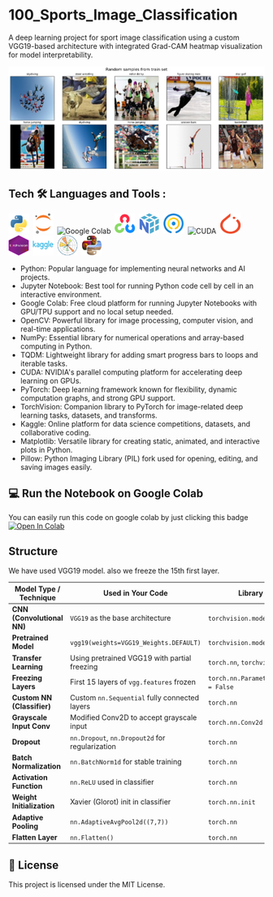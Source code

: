 # 100_Sports_Image_Classification
A deep learning project for sport image classification using a custom VGG19-based architecture with integrated Grad-CAM heatmap visualization for model interpretability.

<div display=flex align=center>
  <img src="/Pictures/Classes.png"/>
</div>

## Tech :hammer_and_wrench: Languages and Tools :

<div>
  <img src="https://github.com/devicons/devicon/blob/master/icons/python/python-original.svg" title="Python" alt="Python" width="40" height="40"/>&nbsp;
  <img src="https://github.com/devicons/devicon/blob/master/icons/jupyter/jupyter-original.svg" title="Jupyter Notebook" alt="Jupyter Notebook" width="40" height="40"/>&nbsp;
  <img src="https://assets.st-note.com/img/1670632589167-x9aAV8lmnH.png" title="Google Colab" alt="Google Colab" width="40" height="40"/>&nbsp;
  <img src="https://github.com/devicons/devicon/blob/master/icons/opencv/opencv-original.svg" title="OpenCV" alt="OpenCV" width="40" height="40"/>&nbsp;
  <img src="https://github.com/devicons/devicon/blob/master/icons/numpy/numpy-original.svg" title="Numpy" alt="Numpy" width="40" height="40"/>&nbsp;
  <img src="https://github.com/AsadiAhmad/AsadiAhmad/blob/main/Logo/TQDM/TQDM.png" title="TQDM" alt="TQDM" width="40" height="40"/>&nbsp;
  <img src="https://www.svgrepo.com/show/373541/cuda.svg" title="CUDA" alt="CUDA" width="40" height="40"/>&nbsp;
  <img src="https://github.com/AsadiAhmad/AsadiAhmad/blob/main/Logo/pytorch/pytorch.png" title="PyTorach" alt="PyTorach" width="40" height="40"/>&nbsp;
  <img src="https://github.com/AsadiAhmad/AsadiAhmad/blob/main/Logo/torchvision/torchvision.png" title="TorachVision" alt="TorachVision" width="40" height="40"/>&nbsp;
  <img src="https://github.com/AsadiAhmad/AsadiAhmad/blob/main/Logo/Kaggle/Kaggle.png" title="Kaggle" alt="Kaggle" width="40" height="40"/>&nbsp;
  <img src="https://github.com/devicons/devicon/blob/master/icons/matplotlib/matplotlib-original.svg"  title="MatPlotLib" alt="MatPlotLib" width="40" height="40"/>&nbsp;
  <img src="https://github.com/AsadiAhmad/AsadiAhmad/blob/main/Logo/pillow/pillow.png"  title="pillow" alt="pillow" width="40" height="40"/>&nbsp;
</div>

- Python: Popular language for implementing neural networks and AI projects.
- Jupyter Notebook: Best tool for running Python code cell by cell in an interactive environment.
- Google Colab: Free cloud platform for running Jupyter Notebooks with GPU/TPU support and no local setup needed.
- OpenCV: Powerful library for image processing, computer vision, and real-time applications.
- NumPy: Essential library for numerical operations and array-based computing in Python.
- TQDM: Lightweight library for adding smart progress bars to loops and iterable tasks.
- CUDA: NVIDIA's parallel computing platform for accelerating deep learning on GPUs.
- PyTorch: Deep learning framework known for flexibility, dynamic computation graphs, and strong GPU support.
- TorchVision: Companion library to PyTorch for image-related deep learning tasks, datasets, and transforms.
- Kaggle: Online platform for data science competitions, datasets, and collaborative coding.
- Matplotlib: Versatile library for creating static, animated, and interactive plots in Python.
- Pillow: Python Imaging Library (PIL) fork used for opening, editing, and saving images easily.

## 💻 Run the Notebook on Google Colab

You can easily run this code on google colab by just clicking this badge [![Open In Colab](https://colab.research.google.com/assets/colab-badge.svg)](https://github.com/AsadiAhmad/100_Sports_Image_Classification/blob/main/Code/100_Sports_Image_Classification.ipynb)

## Structure

We have used VGG19 model. also we freeze the 15th first layer.

| **Model Type / Technique** | **Used in Your Code**                           | **Library / Source**                       |
| -------------------------- | ----------------------------------------------- | ------------------------------------------ |
| **CNN (Convolutional NN)** | `VGG19` as the base architecture                | `torchvision.models`                       |
| **Pretrained Model**       | `vgg19(weights=VGG19_Weights.DEFAULT)`          | `torchvision.models`                       |
| **Transfer Learning**      | Using pretrained VGG19 with partial freezing    | `torch.nn`, `torchvision`                  |
| **Freezing Layers**        | First 15 layers of `vgg.features` frozen        | `torch.nn.Parameter.requires_grad = False` |
| **Custom NN (Classifier)** | Custom `nn.Sequential` fully connected layers   | `torch.nn`                                 |
| **Grayscale Input Conv**   | Modified Conv2D to accept grayscale input       | `torch.nn.Conv2d`                          |
| **Dropout**                | `nn.Dropout`, `nn.Dropout2d` for regularization | `torch.nn`                                 |
| **Batch Normalization**    | `nn.BatchNorm1d` for stable training            | `torch.nn`                                 |
| **Activation Function**    | `nn.ReLU` used in classifier                    | `torch.nn`                                 |
| **Weight Initialization**  | Xavier (Glorot) init in classifier              | `torch.nn.init`                            |
| **Adaptive Pooling**       | `nn.AdaptiveAvgPool2d((7,7))`                   | `torch.nn`                                 |
| **Flatten Layer**          | `nn.Flatten()`                                  | `torch.nn`                                 |

## 🪪 License

This project is licensed under the MIT License.




















